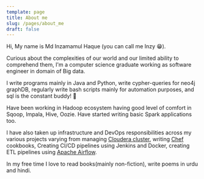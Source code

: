 ```yaml
---
template: page
title: About me
slug: /pages/about_me
draft: false
---
```

Hi, My name is Md Inzamamul Haque (you can call me Inzy 😁). 

Curious about the complexities of our world and our limited ability to comprehend them, I'm a computer science graduate working as software engineer in domain of Big data.

I write programs mainly in Java and Python, write cypher-queries for neo4j graphDB, regularly write bash scripts mainly for automation purposes, and sql is the constant buddy! 🤘

Have been working in Hadoop ecosystem having good level of comfort in Sqoop, Impala, Hive, Oozie. Have started writing basic Spark applications too. 

I have also taken up infrastructure and DevOps responsibilities across my various projects varying from managing [Cloudera cluster](https://www.cloudera.com/products/open-source/apache-hadoop.html),  writing [Chef ](https://learn.chef.io/)cookbooks, Creating CI/CD pipelines using Jenkins and Docker, creating ETL pipelines using [Apache Airflow](https://airflow.apache.org).

In my free time I love to read books(mainly non-fiction), write poems in urdu and hindi.
